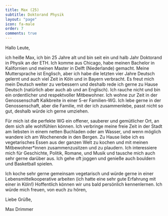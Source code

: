```yaml
---
title: Max (25)
subtitle: Doktorand Physik
layout: "page"
icon: fa-male
order: 7
comments: true
---
```


Hallo Leute,



ich heiße Max, ich bin 25 Jahre alt und bin seit ein und halb Jahr Doktorand in Physik an der ETH. Ich komme aus Chicago, habe meinen Bachelor in Kalifornien und meinen Master in Delft (Niederlande) gemacht. Meine Muttersprache ist Englisch, aber ich habe die letzten vier Jahre Deutsch gelernt und auch viel Zeit in Köln und in Bayern verbracht. Es freut mich mein Deutsch weiter zu verbessern und deshalb rede ich gerne zu Hause Deutsch (natürlich aber auch ab und an Englisch). Ich rauche nicht und bin ein ordentlicher und respektvoller Mitbewohner. Ich wohne zur Zeit in der Genossenschaft Kalkbreite in einer 5-er Familien-WG. Ich lebe gerne in der Genossenschaft, aber die Familie, mit der ich zusammenlebe, passt nicht so gut, deshalb würde ich gerne umziehen.



Für mich ist die perfekte WG ein offener, sauberer und gemütlicher Ort, an dem sich alle wohlfühlen können. Ich verbringe meine freie Zeit in der Stadt am liebsten in einem netten Buchladen oder am Wasser, und wenn möglich wandere ich am Wochenende in den Bergen. Zu Hause liebe ich es vegetarisches Essen aus der ganzen Welt zu kochen und mit meinen Mitbewohner\*innen zusammenzusitzen und zu plaudern. Ich interessiere mich für Geschichte, Politik, Romane, und Musik und tausche mich auch sehr gerne darüber aus. Ich gehe oft joggen und genieße auch bouldern und Basketball spielen.



Ich koche sehr gerne gemeinsam vegetarisch und würde gerne in einer Lebensmittelkooperative arbeiten (ich hatte eine sehr gute Erfahrung mit einer in Köln!) Hoffentlich können wir uns bald persönlich kennenlernen. Ich würde mich freuen, von euch zu hören,



Liebe Grüße,

Max Drimmer
